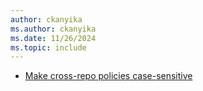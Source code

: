 ```yaml
---
author: ckanyika
ms.author: ckanyika
ms.date: 11/26/2024
ms.topic: include
---
```


- [Make cross-repo policies case-sensitive](#make-cross-repo-policies-case-sensitive)